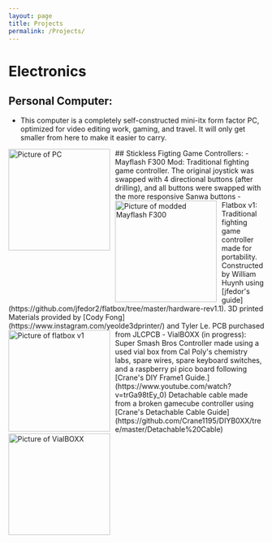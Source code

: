 ```yaml
---
layout: page
title: Projects
permalink: /Projects/
---
```

# Electronics
## Personal Computer:
- This computer is a completely self-constructed mini-itx form factor PC, optimized for video editing work, gaming, and travel. It will only get smaller from here to make it easier to carry. 
<img src="{{ site.baseurl}}/images/PC.jpg" alt="Picture of PC" width="200" style="float: left; margin-top: 0px; margin-right: 10px" />
## Stickless Figting Game Controllers:
- Mayflash F300 Mod: Traditional fighting game controller. The original joystick was swapped with 4 directional buttons (after drilling), and all buttons were swapped with the more responsive Sanwa buttons
<img src="{{ site.baseurl}}/images/mayflash.jpg" alt="Picture of modded Mayflash F300" width="200" style="float: left; margin-top: 0px; margin-right: 10px" />
- Flatbox v1: Traditional fighting game controller made for portability. Constructed by William Huynh using [jfedor's guide](https://github.com/jfedor2/flatbox/tree/master/hardware-rev1.1). 3D printed Materials provided by [Cody Fong](https://www.instagram.com/yeolde3dprinter/) and Tyler Le. PCB purchased from JLCPCB
<img src="{{ site.baseurl}}/images/flatbox.jpg" alt="Picture of flatbox v1" width="200" style="float: left; margin-top: 0px; margin-right: 10px" />
- VialBOXX (in progress): Super Smash Bros Controller made using a used vial box from Cal Poly's chemistry labs, spare wires, spare keyboard switches, and a raspberry pi pico board following [Crane's DIY Frame1 Guide.](https://www.youtube.com/watch?v=trGa98tEy_0) Detachable cable made from a broken gamecube controller using [Crane's Detachable Cable Guide](https://github.com/Crane1195/DIYB0XX/tree/master/Detachable%20Cable)
<img src="{{ site.baseurl}}/images/vialBOXX.jpg" alt="Picture of VialBOXX" width="200" style="float: left; margin-top: 0px; margin-right: 10px" />
